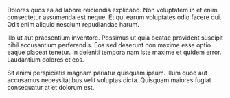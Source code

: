 Dolores quos ea ad labore reiciendis explicabo. Non voluptatem in et enim consectetur assumenda est neque. Et qui earum voluptates odio facere qui. Odit enim aliquid nesciunt repudiandae harum.
 Illo ut aut praesentium inventore. Possimus ut quia beatae provident suscipit nihil accusantium perferendis. Eos sed deserunt non maxime esse optio eaque placeat tenetur. In deleniti tempora nam iste maxime et quidem error. Laudantium dolores et eos.
 Sit animi perspiciatis magnam pariatur quisquam ipsum. Illum quod aut accusamus necessitatibus velit voluptas dicta. Quisquam maiores fugiat consequatur at et dolorum est.